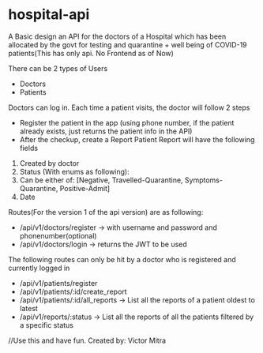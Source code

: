 # hospital-api

A Basic design an API for the doctors of a Hospital which has been allocated by the
govt for testing and quarantine + well being of COVID-19 patients(This has only api. No Frontend as of Now)

There can be 2 types of Users
- Doctors
- Patients

 Doctors can log in.
Each time a patient visits, the doctor will follow 2 steps
- Register the patient in the app (using phone number, if the patient already exists, just
returns the patient info in the API)
- After the checkup, create a Report
Patient Report will have the following fields
1. Created by doctor
2. Status (With enums as following):
3. Can be either of: [Negative, Travelled-Quarantine, Symptoms-Quarantine,
Positive-Admit]
4. Date

 Routes(For the version 1 of the api version) are as following:

- /api/v1/doctors/register → with username and password and phonenumber(optional)
- /api/v1/doctors/login → returns the JWT to be used

The following routes can only be hit by a doctor who is registered and currently logged in
- /api/v1/patients/register 
- /api/v1/patients/:id/create_report
- /api/v1/patients/:id/all_reports → List all the reports of a patient oldest to latest
- /api/v1/reports/:status → List all the reports of all the patients filtered by a specific status


//Use this and have fun.
Created by: Victor Mitra
